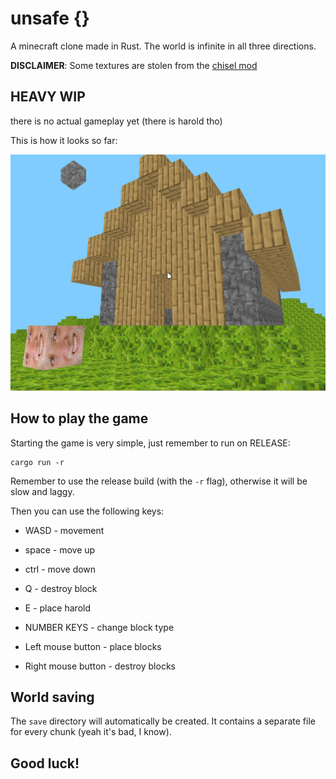 # unsafe {}

A minecraft clone made in Rust. The world is infinite in all three directions.

**DISCLAIMER**: Some textures are stolen from the [chisel mod](https://github.com/Chisel-Team/Chisel)

## HEAVY WIP

there is no actual gameplay yet (there is harold tho)

This is how it looks so far:

![](1654457680322443035.png)

## How to play the game

Starting the game is very simple, just remember to run on RELEASE:

```
cargo run -r
```

Remember to use the release build (with the `-r` flag), otherwise it will be slow and laggy.

Then you can use the following keys:

 * WASD - movement
 * space - move up
 * ctrl - move down
 * Q - destroy block
 * E - place harold
 * NUMBER KEYS - change block type

 * Left mouse button - place blocks
 * Right mouse button - destroy blocks

## World saving

The `save` directory will automatically be created. It contains a separate file
for every chunk (yeah it's bad, I know).

## Good luck!
